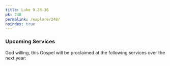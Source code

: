 ```yaml
---
title: Luke 9.28-36
pk: 248
permalink: /explore/248/
noindex: true
---
```


### Upcoming Services

God willing, this Gospel will be proclaimed at the following services over the next year:


